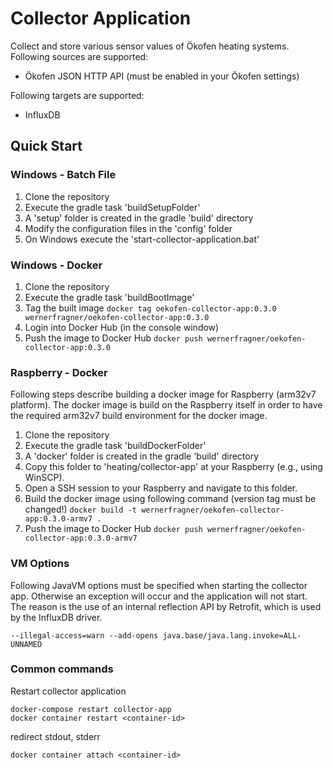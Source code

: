 # Collector Application

Collect and store various sensor values of Ökofen heating systems. Following sources are supported:

- Ökofen JSON HTTP API (must be enabled in your Ökofen settings)

Following targets are supported:

- InfluxDB

## Quick Start

### Windows - Batch File

1. Clone the repository
2. Execute the gradle task 'buildSetupFolder'
3. A 'setup' folder is created in the gradle 'build' directory
4. Modify the configuration files in the 'config' folder
5. On Windows execute the 'start-collector-application.bat'

### Windows - Docker

1. Clone the repository
2. Execute the gradle task 'buildBootImage'
3. Tag the built image
   ```docker tag oekofen-collector-app:0.3.0 wernerfragner/oekofen-collector-app:0.3.0```
4. Login into Docker Hub (in the console window)
5. Push the image to Docker Hub
   ```docker push wernerfragner/oekofen-collector-app:0.3.0```

### Raspberry - Docker

Following steps describe building a docker image for Raspberry (arm32v7 platform). The docker image is build on the
Raspberry itself in order to have the required arm32v7 build environment for the docker image.

1. Clone the repository
2. Execute the gradle task 'buildDockerFolder'
3. A 'docker' folder is created in the gradle 'build' directory
4. Copy this folder to 'heating/collector-app' at your Raspberry (e.g., using WinSCP).
5. Open a SSH session to your Raspberry and navigate to this folder.
6. Build the docker image using following command (version tag must be changed!)
   ```docker build -t wernerfragner/oekofen-collector-app:0.3.0-armv7 .```
7. Push the image to Docker Hub
   ```docker push wernerfragner/oekofen-collector-app:0.3.0-armv7```

### VM Options

Following JavaVM options must be specified when starting the collector app. Otherwise an exception will occur and the
application will not start. The reason is the use of an internal reflection API by Retrofit, which is used by the
InfluxDB driver.

```
--illegal-access=warn --add-opens java.base/java.lang.invoke=ALL-UNNAMED
```

### Common commands

Restart collector application

```
docker-compose restart collector-app
docker container restart <container-id>
```

redirect stdout, stderr

```
docker container attach <container-id>
```